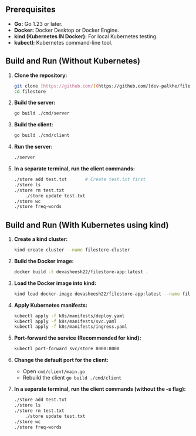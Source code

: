 ## Prerequisites

*   **Go:** Go 1.23 or later.
*   **Docker:** Docker Desktop or Docker Engine.
*   **kind (Kubernetes IN Docker):** For local Kubernetes testing.
*   **kubectl:** Kubernetes command-line tool.

## Build and Run (Without Kubernetes)

1.  **Clone the repository:**

    ```bash
    git clone [https://github.com/](https://github.com/)dev-palkhe/filestore.git
    cd filestore
    ```

2.  **Build the server:**

    ```bash
    go build ./cmd/server
    ```

3.  **Build the client:**

    ```bash
    go build ./cmd/client
    ```

4.  **Run the server:**

    ```bash
    ./server
    ```

5.  **In a separate terminal, run the client commands:**

    ```bash
    ./store add test.txt       # Create test.txt first
    ./store ls
    ./store rm test.txt
        ./store update test.txt
    ./store wc
    ./store freq-words
    ```

## Build and Run (With Kubernetes using kind)

1.  **Create a kind cluster:**

    ```bash
    kind create cluster --name filestore-cluster
    ```

2.  **Build the Docker image:**

    ```bash
    docker build -t devasheesh22/filestore-app:latest . 
    ```

3.  **Load the Docker image into kind:**

    ```bash
    kind load docker-image devasheesh22/filestore-app:latest --name filestore-cluster 
    ```

4.  **Apply Kubernetes manifests:**

    ```bash
    kubectl apply -f k8s/manifests/deploy.yaml
    kubectl apply -f k8s/manifests/svc.yaml
    kubectl apply -f k8s/manifests/ingress.yaml 
    ```

5.  **Port-forward the service (Recommended for kind):**

    ```bash
    kubectl port-forward svc/store 8000:8000
    ```

6. **Change the default port for the client:**
    * Open `cmd/client/main.go`
    * Rebuild the client `go build ./cmd/client`

7.  **In a separate terminal, run the client commands (without the -s flag):**

    ```bash
    ./store add test.txt       
    ./store ls
    ./store rm test.txt
        ./store update test.txt
    ./store wc
    ./store freq-words
    ```
